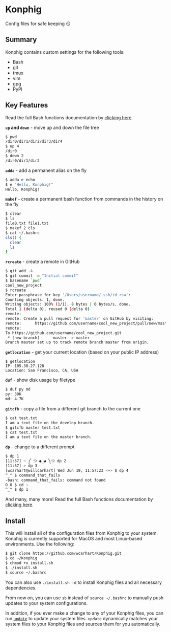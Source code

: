 # Konphig
Config files for safe keeping 😏

## Summary
Konphig contains custom settings for the following tools:
* Bash
* git
* tmux
* vim
* gpg
* PyPI

## Key Features
Read the full Bash functions documentation by [clicking here](https://github.com/wcarhart/Konphig/blob/master/functions.md).

**`up` and `down`** - move up and down the file tree
```bash
$ pwd
/dir0/dir1/dir2/dir3/dir4
$ up 4
/dir0
$ down 2
/dir0/dir1/dir2
```
**`adda`** - add a permanent alias on the fly
```bash
$ adda e echo
$ e "Hello, Konphig!"
Hello, Konphig!
```
**`makef`** - create a permanent bash function from commands in the history on the fly
```bash
$ clear
$ ls
file0.txt file1.txt
$ makef 2 cls
$ cat ~/.bashrc
cls() {
  clear
  ls
}
```
**`rcreate`** - create a remote in GitHub
```bash
$ git add -A
$ git commit -m "Initial commit"
$ basename `pwd`
cool_new_project
$ rcreate
Enter passphrase for key '/Users/username/.ssh/id_rsa': 
Counting objects: 1, done.
Writing objects: 100% (1/1), 8 bytes | 0 bytes/s, done.
Total 1 (delta 0), reused 0 (delta 0)
remote:
remote: Create a pull request for 'master' on GitHub by visiting:
remote:      https://github.com/username/cool_new_project/pull/new/master
remote:
To https://github.com/username/cool_new_project.git
 * [new branch]      master -> master
Branch master set up to track remote branch master from origin.
```
**`getlocation`** - get your current location (based on your public IP address)
```
$ getlocation
IP: 105.38.27.128
Location: San Francisco, CA, USA
```
**`duf`** - show disk usage by filetype
```bash
$ duf py md
py: 30K
md: 4.7K
```
**`gitcfb`** - copy a file from a different git branch to the current one
```bash
$ cat test.txt
I am a text file on the develop branch.
$ gitcfb master test.txt
$ cat test.txt
I am a text file on the master branch.
```
**`dp`** - change to a different prompt
```bash
$ dp 1
[11:57] ~ ༼ つ ◕_◕ ༽つ dp 2
[11:57] > dp 3
[wcarhart@willcarhart] Wed Jun 19, 11:57:23 <~> $ dp 4
^_^ $ command_that_fails
-bash: command_that_fails: command not found
O_O $ cd ~
^_^ $ dp 1
```

And many, many more! Read the full Bash functions documentation by [clicking here](https://github.com/wcarhart/Konphig/blob/master/functions.md).

## Install
This will install all of the configuration files from Konphig to your system. Konphig is currently supported for MacOS and most Linux-based environments. Use the following:
```bash
$ git clone https://github.com/wcarhart/Konphig.git
$ cd ~/Konphig
$ chmod +x install.sh
$ ./install.sh
$ source ~/.bashrc
```
You can also use `./install.sh -d` to install Konphig files and all necessary dependencies.

From now on, you can use `sb` instead of `source ~/.bashrc` to manually push updates to your system configurations.

In addition, if you ever make a change to any of your Konphig files, you can run [`update`](https://github.com/wcarhart/Konphig/blob/master/functions.md#update) to update your system files. `update` dynamically matches your system files to your Konphig files and sources them for you automatically.
